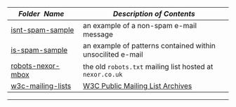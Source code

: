 |&nbsp;&nbsp;&nbsp;&nbsp;_Folder&nbsp;&nbsp;Name_&nbsp;&nbsp;&nbsp;&nbsp;| _Description of Contents_
|:----------------|--------------------------------------------------------------------------------------------------------------------------------------------------------
| [isnt-spam-sample](isnt-spam-sample.txt) |  an example of a non-spam e-mail message 
| [is-spam-sample](is-spam-sample.txt) |  an example of patterns contained within unsocilited e-mail 
| [robots-nexor-mbox](robots-nexor-mbox.txt) |  the old `robots.txt` mailing list hosted at `nexor.co.uk` 
| [w3c-mailing-lists](w3c-mailing-lists.txt) |  [W3C Public Mailing List Archives](https://lists.w3.org/Archives/Public/) 

* * *

